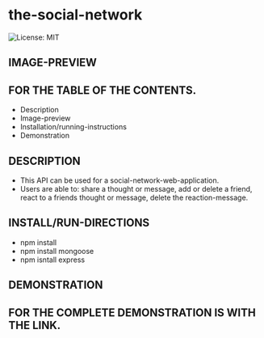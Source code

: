 # the-social-network

![License: MIT](https://img.shields.io/badge/License-MIT-yellow.svg)

## IMAGE-PREVIEW

## FOR THE TABLE OF THE CONTENTS.
* Description
* Image-preview
* Installation/running-instructions
* Demonstration

## DESCRIPTION
* This API can be used for a social-network-web-application.
* Users are able to: share a thought or message, add or delete a friend, react to a friends thought or message, delete the reaction-message.

## INSTALL/RUN-DIRECTIONS
* npm install
* npm install mongoose
* npm isntall express

## DEMONSTRATION


## FOR THE COMPLETE DEMONSTRATION IS WITH THE LINK.